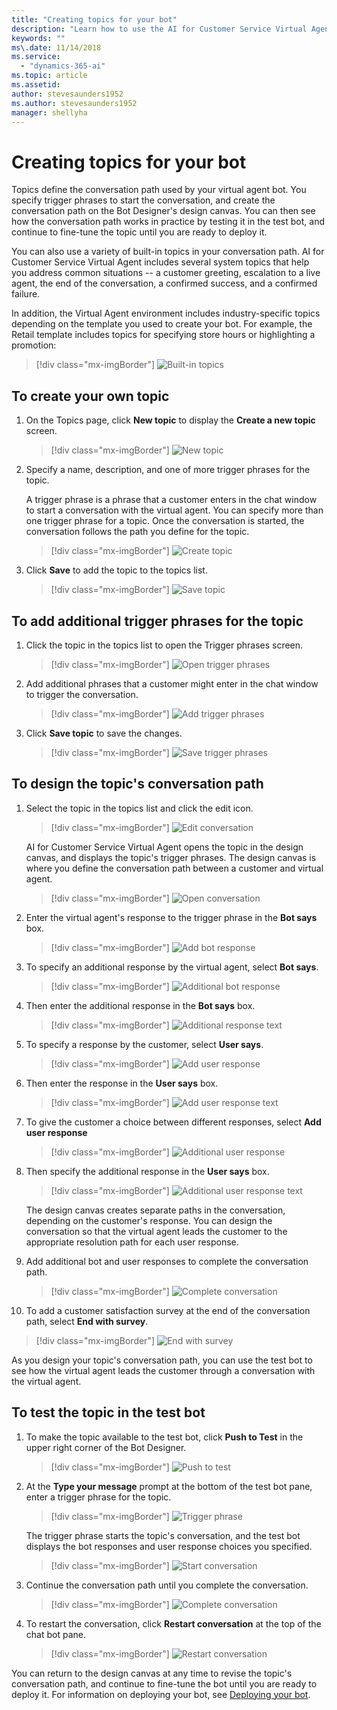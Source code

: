 ```yaml
---
title: "Creating topics for your bot"
description: "Learn how to use the AI for Customer Service Virtual Agent Bot Designer to create topics for your bot."
keywords: ""
ms\.date: 11/14/2018
ms.service:
  - "dynamics-365-ai"
ms.topic: article
ms.assetid: 
author: stevesaunders1952
ms.author: stevesaunders1952
manager: shellyha
---
```


# Creating topics for your bot

Topics define the conversation path used by your virtual agent bot. You specify trigger phrases to start the conversation, and create the conversation path on the Bot Designer's design canvas. You can then see how the conversation path works in practice by testing it in the test bot, and continue to fine-tune the topic until you are ready to deploy it.

You can also use a variety of built-in topics in your conversation path. AI for Customer Service Virtual Agent includes several system topics that help you address common situations -- a customer greeting, escalation to a live agent, the end of the conversation, a confirmed success, and a confirmed failure.

In addition, the Virtual Agent environment includes industry-specific topics depending on the template you used to create your bot. For example, the Retail template includes topics for specifying store hours or highlighting a promotion:

   > [!div class="mx-imgBorder"]
   > ![Built-in topics](media/create-topic-1.png)

## To create your own topic

1. On the Topics page, click **New topic** to display the **Create a new topic** screen.

   > [!div class="mx-imgBorder"]
   > ![New topic](media/create-topic-2.png)

2. Specify a name, description, and one of more trigger phrases for the topic.

    A trigger phrase is a phrase that a customer enters in the chat window to start a conversation with the virtual agent. You can specify more than one trigger phrase for a topic. Once the conversation is started, the conversation follows the path you define for the topic.

   > [!div class="mx-imgBorder"]
   > ![Create topic](media/create-topic-3.png)

3. Click **Save** to add the topic to the topics list.

   > [!div class="mx-imgBorder"]
   > ![Save topic](media/create-topic-4.png)

## To add additional trigger phrases for the topic

1. Click the topic in the topics list to open the Trigger phrases screen.

   > [!div class="mx-imgBorder"]
   > ![Open trigger phrases](media/create-topic-5.png)

2. Add additional phrases that a customer might enter in the chat window to trigger the conversation.

   > [!div class="mx-imgBorder"]
   > ![Add trigger phrases](media/create-topic-6.png)

3. Click **Save topic** to save the changes.

   > [!div class="mx-imgBorder"]
   > ![Save trigger phrases](media/create-topic-7.png)

## To design the topic's conversation path

1. Select the topic in the topics list and click the edit icon.

   > [!div class="mx-imgBorder"]
   > ![Edit conversation](media/create-topic-8.png)

    AI for Customer Service Virtual Agent opens the topic in the design canvas, and displays the topic's trigger phrases. The design canvas is where you define the conversation path between a customer and virtual agent.

   > [!div class="mx-imgBorder"]
   > ![Open conversation](media/create-topic-9.png)

2. Enter the virtual agent's response to the trigger phrase in the **Bot says** box.

   > [!div class="mx-imgBorder"]
   > ![Add bot response](media/create-topic-10.png)

3. To specify an additional response by the virtual agent, select **Bot says**.

   > [!div class="mx-imgBorder"]
   > ![Additional bot response](media/create-topic-11.png)

4. Then enter the additional response in the **Bot says** box.

   > [!div class="mx-imgBorder"]
   > ![Additional response text](media/create-topic-12.png)

5. To specify a response by the customer, select **User says**.

   > [!div class="mx-imgBorder"]
   > ![Add user response](media/create-topic-13.png)

6. Then enter the response in the **User says** box.

   > [!div class="mx-imgBorder"]
   > ![Add user response text](media/create-topic-14.png)

7. To give the customer a choice between different responses, select **Add user response**

   > [!div class="mx-imgBorder"]
   > ![Additional user response](media/create-topic-15.png)

8. Then specify the additional response in the **User says** box.

   > [!div class="mx-imgBorder"]
   > ![Additional user response text](media/create-topic-16.png)

    The design canvas creates separate paths in the conversation, depending on the customer's response. You can design the conversation so that the virtual agent leads the customer to the appropriate resolution path for each user response.

9. Add additional bot and user responses to complete the conversation path.

   > [!div class="mx-imgBorder"]
   > ![Complete conversation](media/create-topic-17.png)

10. To add a customer satisfaction survey at the end of the conversation path, select **End with survey**.

   > [!div class="mx-imgBorder"]
   > ![End with survey](media/create-topic-18.png)

As you design your topic's conversation path, you can use the test bot to see how the virtual agent leads the customer through a conversation with the virtual agent.

## To test the topic in the test bot

1. To make the topic available to the test bot, click **Push to Test** in the upper right corner of the Bot Designer.

   > [!div class="mx-imgBorder"]
   > ![Push to test](media/create-topic-19.png)

2. At the **Type your message** prompt at the bottom of the test bot pane, enter a trigger phrase for the topic.

   > [!div class="mx-imgBorder"]
   > ![Trigger phrase](media/create-topic-20.png)

    The trigger phrase starts the topic's conversation, and the test bot displays the bot responses and user response choices you specified.

   > [!div class="mx-imgBorder"]
   > ![Start conversation](media/create-topic-21.png)

3. Continue the conversation path until you complete the conversation.

   > [!div class="mx-imgBorder"]
   > ![Complete conversation](media/create-topic-22.png)

4. To restart the conversation, click **Restart conversation** at the top of the chat bot pane.

   > [!div class="mx-imgBorder"]
   > ![Restart conversation](media/create-topic-23.png)

You can return to the design canvas at any time to revise the topic's conversation path, and continue to fine-tune the bot until you are ready to deploy it. For information on deploying your bot, see [Deploying your bot](getting-started-deploy.md).